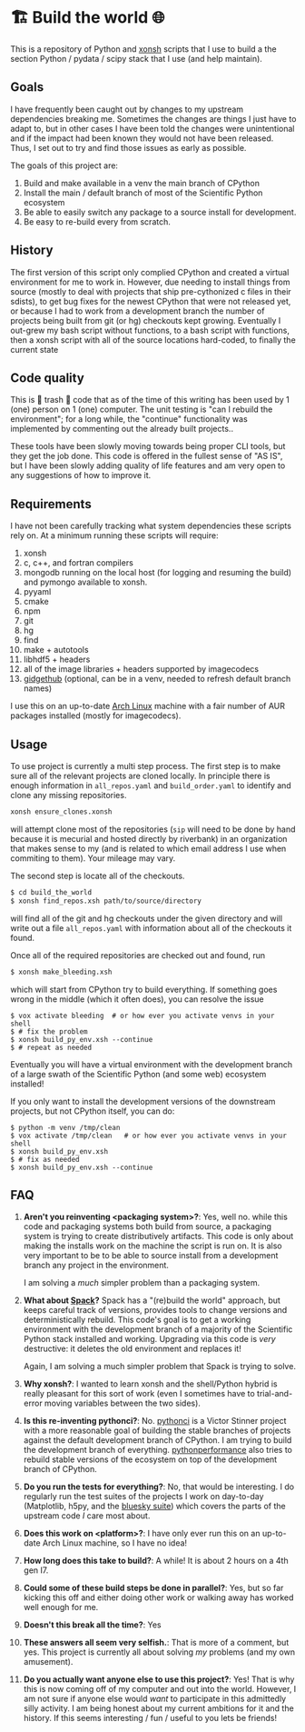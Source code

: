 # 🏗️ Build the world 🌐

This is a repository of Python and [xonsh](https://xon.sh) scripts that I
use to build a the section Python / pydata / scipy stack that I use (and help
maintain).

## Goals

I have frequently been caught out by changes to my upstream dependencies
breaking me.  Sometimes the changes are things I just have to adapt to, but in
other cases I have been told the changes were unintentional and if the impact
had been known they would not have been released.  Thus, I set out to try and
find those issues as early as possible.

The goals of this project are:

1. Build and make available in a venv the main branch of CPython
2. Install the main / default branch of most of the Scientific Python ecosystem
3. Be able to easily switch any package to a source install for development.
4. Be easy to re-build every from scratch.

## History

The first version of this script only complied CPython and created a virtual
environment for me to work in.  However, due needing to install things from
source (mostly to deal with projects that ship pre-cythonized c files in their
sdists), to get bug fixes for the newest CPython that were not released yet, or
because I had to work from a development branch the number of projects being
built from git (or hg) checkouts kept growing.  Eventually I out-grew my bash
script without functions, to a bash script with functions, then a xonsh script
with all of the source locations hard-coded, to finally the current state

## Code quality

This is 🚮 trash 🚮 code that as of the time of this writing has been used by 1
(one) person on 1 (one) computer.  The unit testing is "can I rebuild the
environment"; for a long while, the "continue" functionality was implemented by
commenting out the already built projects..

These tools have been slowly moving towards being proper CLI tools, but they
get the job done.  This code is offered in the fullest sense of "AS IS", but
I have been slowly adding quality of life features and am very open to any
suggestions of how to improve it.

## Requirements

I have not been carefully tracking what system dependencies these scripts rely
on.  At a minimum running these scripts will require:

1. xonsh
2. c, c++, and fortran compilers
3. mongodb running on the local host (for logging and resuming the build)
   and pymongo available to xonsh.
4. pyyaml
5. cmake
6. npm
7. git
8. hg
9. find
10. make + autotools
11. libhdf5 + headers
12. all of the image libraries + headers supported by imagecodecs
13. [gidgethub](https://gidgethub.readthedocs.io/en/latest/) (optional,
    can be in a venv, needed to refresh default branch names)

I use this on an up-to-date [Arch Linux](https://archlinux.org/) machine with a
fair number of AUR packages installed (mostly for imagecodecs).

## Usage

To use project is currently a multi step process.  The first step is to make
sure all of the relevant projects are cloned locally.  In principle there is
enough information in `all_repos.yaml` and `build_order.yaml` to identify and
clone any missing repositories.

```bash
xonsh ensure_clones.xonsh
```

will attempt clone most of the repositories (`sip` will need to be done by hand
because it is mecurial and hosted directly by riverbank) in an organization
that makes sense to my (and is related to which email address I use when
commiting to them).  Your mileage may vary.

The second step is locate all of the checkouts.

```bash
$ cd build_the_world
$ xonsh find_repos.xsh path/to/source/directory
```

will find all of the git and hg checkouts under the given directory and will
write out a file `all_repos.yaml` with information about all of the checkouts
it found.

Once all of the required repositories are checked out and found, run

```bash
$ xonsh make_bleeding.xsh
```

which will start from CPython try to build everything.  If something goes wrong
in the middle (which it often does), you can resolve the issue

```xonsh
$ vox activate bleeding  # or how ever you activate venvs in your shell
$ # fix the problem
$ xonsh build_py_env.xsh --continue
$ # repeat as needed
```

Eventually you will have a virtual environment with the development branch of
a large swath of the Scientific Python (and some web) ecosystem installed!

If you only want to install the development versions of the downstream
projects, but not CPython itself, you can do:

```xonsh
$ python -m venv /tmp/clean
$ vox activate /tmp/clean   # or how ever you activate venvs in your shell
$ xonsh build_py_env.xsh
$ # fix as needed
$ xonsh build_py_env.xsh --continue
```

## FAQ

1. **Aren't you reinventing \<packaging system\>?**: Yes, well no. while this
   code and packaging systems both build from source, a packaging system is
   trying to create distributively artifacts.  This code is only about making
   the installs work on the machine the script is run on.  It is also very
   important to be to be able to source install from a development branch any
   project in the environment.

   I am solving a _much_ simpler problem than a packaging system.
2. **What about [Spack](https://github.com/spack/spack)?** Spack has a
   "(re)build the world" approach, but keeps careful track of versions,
   provides tools to change versions and deterministically rebuild.  This
   code's goal is to get a working environment with the development branch of a
   majority of the Scientific Python stack installed and working.  Upgrading
   via this code is _very_ destructive: it deletes the old environment and
   replaces it!

   Again, I am solving a much simpler problem that Spack is trying to solve.
2. **Why xonsh?**: I wanted to learn xonsh and the shell/Python hybrid is really
   pleasant for this sort of work (even I sometimes have to trial-and-error moving
   variables between the two sides).
3. **Is this re-inventing pythonci?**:
   No. [pythonci](https://github.com/vstinner/pythonci/) is a Victor Stinner
   project with a more reasonable goal of building the stable branches of
   projects against the default development branch of CPython.  I am trying to
   build the development branch of
   everything. [pythonperformance](https://github.com/python/pyperformance)
   also tries to rebuild stable versions of the ecosystem on top of the
   development branch of CPython.
4. **Do you run the tests for everything?**: No, that would be interesting.  I
   do regularly run the test suites of the projects I work on day-to-day
   (Matplotlib, h5py, and the [bluesky suite](https://blueskyproject.io)) which
   covers the parts of the upstream code _I_ care most about.
5. **Does this work on \<platform\>?**: I have only ever run this on an up-to-date
   Arch Linux machine, so I have no idea!
6. **How long does this take to build?**: A while!  It is about 2 hours on a 4th
   gen I7.
7. **Could some of these build steps be done in parallel?**: Yes, but so far kicking
   this off and either doing other work or walking away has worked well enough for
   me.
8. **Doesn't this break all the time?**: Yes
9. **These answers all seem very selfish.**: That is more of a comment, but
   yes.  This project is currently all about solving _my_ problems (and my own
   amusement).
10. **Do you actually want anyone else to use this project?**: Yes! That is why
    this is now coming off of my computer and out into the world.  However, I
    am not sure if anyone else would _want_ to participate in this admittedly
    silly activity.  I am being honest about my current ambitions for it and
    the history.  If this seems interesting / fun / useful to you lets be
    friends!
